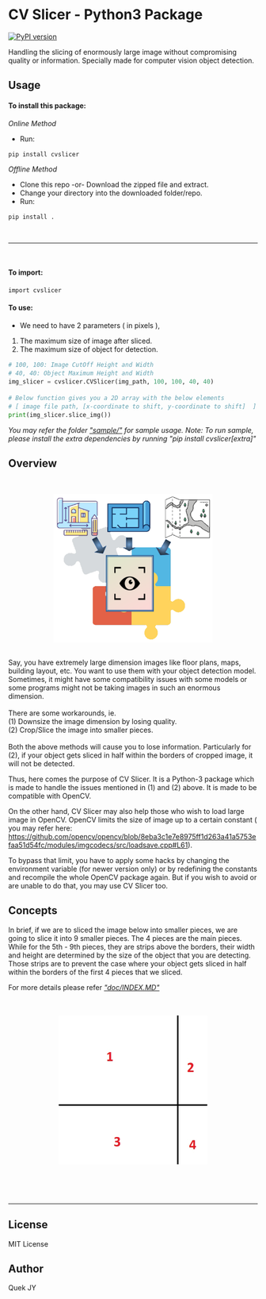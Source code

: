 CV Slicer - Python3 Package
=================
<a href="https://pypi.org/project/cvslicer/"><img src="https://badge.fury.io/py/cvslicer@2x.png" alt="PyPI version" height="18"></a><br>

Handling the slicing of enormously large image without compromising quality or information. Specially made for computer vision object detection.

Usage
--------
#### To install this package:
*Online Method*
- Run:
```shell
pip install cvslicer
```

*Offline Method*
- Clone this repo -or- Download the zipped file and extract.
- Change your directory into the downloaded folder/repo.
- Run:
```shell
pip install .
```
<br><hr><br>
#### To import:
```shell
import cvslicer
```

#### To use:
- We need to have 2 parameters ( in pixels ), 
1) The maximum size of image after sliced.
2) The maximum size of object for detection.

```python
# 100, 100: Image CutOff Height and Width
# 40, 40: Object Maximum Height and Width
img_slicer = cvslicer.CVSlicer(img_path, 100, 100, 40, 40)  

# Below function gives you a 2D array with the below elements 
# [ image file path, [x-coordinate to shift, y-coordinate to shift]  ]
print(img_slicer.slice_img()) 
```

*You may refer the folder <a href="sample/">"sample/"</a> for sample usage.*
*Note: To run sample, please install the extra dependencies by running "pip install cvslicer[extra]"*

Overview
--------
<br>
<p align="center">
  <img height="300px" align="middle" src="doc/image/Logo CVSlicer Transparent.png"/>
</p>
<br>
Say, you have extremely large dimension images like floor plans, maps, building layout, etc. You want to use them with your object detection model. Sometimes, it might have some compatibility issues with some models or some programs might not be taking images in such an enormous dimension.
<br><br>
There are some workarounds, ie. <br>
(1) Downsize the image dimension by losing quality.
<br>
(2) Crop/Slice the image into smaller pieces.
<br><br>
Both the above methods will cause you to lose information. Particularly for (2), if your object gets sliced in half within the borders of cropped image, it will not be detected.

Thus, here comes the purpose of CV Slicer. It is a Python-3 package which is made to handle the issues mentioned in (1) and (2) above. It is made to be compatible with OpenCV.

On the other hand, CV Slicer may also help those who wish to load large image in OpenCV. OpenCV limits the size of image up to a certain constant ( you may refer here: https://github.com/opencv/opencv/blob/8eba3c1e7e8975ff1d263a41a5753efaa51d54fc/modules/imgcodecs/src/loadsave.cpp#L61). 

To bypass that limit, you have to apply some hacks by changing the environment variable (for newer version only) or by redefining the constants and recompile the whole OpenCV package again. But if you wish to avoid or are unable to do that, you may use CV Slicer too. 


Concepts
--------

In brief, if we are to sliced the image below into smaller pieces, we are going to slice it into 9 smaller pieces. The 4 pieces are the main pieces. While for the 5th - 9th pieces, they are strips above the borders, their width and height are determined by the size of the object that you are detecting. Those strips are to prevent the case where your object gets sliced in half within the borders of the first 4 pieces that we sliced.

For more details please refer <a href="doc/INDEX.MD">*"doc/INDEX.MD"*</a>
<br><br><br>
<p align="center">
  <img height="300px" align="middle" src="doc/image/slicing-steps.gif"/>
</p>
<br><br><br><hr>

License
--------

MIT License

Author
------
Quek JY
